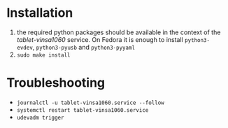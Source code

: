 # Installation

1. the required python packages should be available in the context of the *tablet-vinsa1060* service. On Fedora it is enough to install `python3-evdev`, `python3-pyusb` and `python3-pyyaml`
1. ```sudo make install```

# Troubleshooting
* `journalctl -u tablet-vinsa1060.service --follow`
* `systemctl restart tablet-vinsa1060.service`
* `udevadm trigger`
